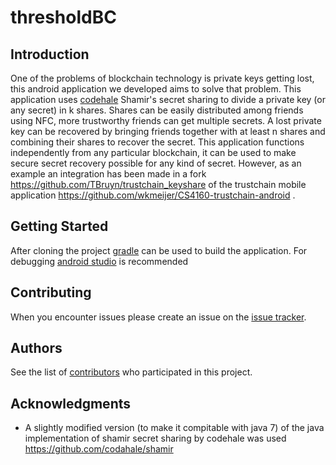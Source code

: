 # thresholdBC
## Introduction
One of the problems of blockchain technology is private keys getting lost, this android application we developed aims to solve that problem. This application uses  [codehale](https://github.com/codahale/shamir) Shamir's secret sharing to divide a private key (or any secret) in k shares. Shares can be easily distributed among friends using NFC, more trustworthy friends can get multiple secrets.
A lost private key can be recovered by bringing friends together with at least n shares and combining their shares to recover the secret. This application functions independently from any particular blockchain, it can be used to make secure secret recovery possible for any kind of secret. However, as an example an integration has been made in a fork https://github.com/TBruyn/trustchain_keyshare of the trustchain mobile application https://github.com/wkmeijer/CS4160-trustchain-android .

## Getting Started

After cloning the project [gradle](https://gradle.org/) can be used to build the application. For debugging [android studio](https://developer.android.com/studio/index.html) is recommended 

## Contributing

When you encounter issues please create an issue on the [issue tracker](https://github.com/b-czaszynski/thresholdBC/issues). 


## Authors

See the list of [contributors](https://github.com/b-czaszynski/thresholdBC/graphs/contributors) who participated in this project.


## Acknowledgments

* A slightly modified version (to make it compitable with java 7) of the java implementation of shamir secret sharing by codehale was used https://github.com/codahale/shamir
